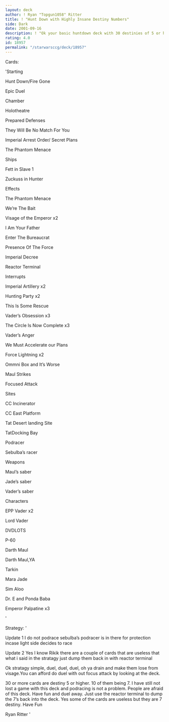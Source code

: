 ```yaml
---
layout: deck
author: ! Ryan "Topgun1058" Ritter
title: ! "Hunt Down with Highly Insane Destiny Numbers"
side: Dark
date: 2001-09-16
description: ! "Ok your basic huntdown deck with 30 destinies of 5 or higher"
rating: 4.0
id: 18957
permalink: "/starwarsccg/deck/18957"
---
```

Cards: 

'Starting

Hunt Down/Fire Gone

Epic Duel

Chamber

Holotheatre

Prepared Defenses

They Will Be No Match For You

Imperial Arrest Order/ Secret Plans

The Phantom Menace


Ships

Fett in Slave 1

Zuckuss in Hunter


Effects

The Phantom Menace

We’re The Bait

Visage of the Emperor x2

I Am Your Father

Enter The Bureaucrat

Presence Of The Force

Imperial Decree

Reactor Terminal


Interrupts

Imperial Artillery x2

Hunting Party x2

This Is Some Rescue

Vader’s Obsession x3

The Circle Is Now Complete x3

Vader’s Anger

We Must Accelerate our Plans

Force Lightning x2

Ommni Box and It’s Worse

Maul Strikes

Focused Attack


Sites

CC Incinerator

CC East Platform

Tat Desert landing Site

TatDocking Bay


Podracer

Sebulba’s racer


Weapons

Maul’s saber

Jade’s saber

Vader’s saber


Characters

EPP Vader x2

Lord Vader

DVDLOTS

P-60

Darth Maul

Darth Maul,YA

Tarkin

Mara Jade

Sim Aloo

Dr. E and Ponda Baba

Emperor Palpatine x3




'

Strategy: '

Update 1 I do not podrace sebulba’s podracer is in there for protection incase light side decides to race 


Update 2 Yes I know Rikik there are a couple of cards that are useless that what i said in the stratagy just dump them back in with reactor terminal



Ok stratagy simple, duel, duel, duel, oh ya drain and make them lose from visage.You can afford do duel with out focus attack by looking at the deck.

30 or more cards are destiny 5 or higher. 10 of them being 7. I have still not lost a game with this deck and podracing is not a problem. People are afraid of this deck. Have fun and duel away. Just use the reactor terminal to dump the 7’s back into the deck. Yes some of the cards are useless but they are 7 destiny. Have Fun

Ryan Ritter   '
